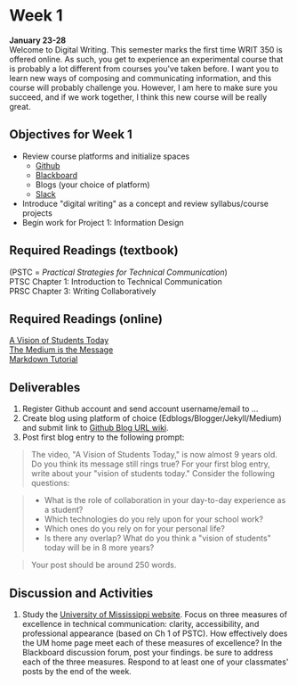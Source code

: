 # Week 1  
**January 23-28**  
Welcome to Digital Writing. This semester marks the first time WRIT 350 is offered online. As such, you get to experience an experimental course that is probably a lot different from courses you've taken before. I want you to learn new ways of composing and communicating information, and this course will probably challenge you. However, I am here to make sure you succeed, and if we work together, I think this new course will be really great. 

## Objectives for Week 1

* Review course platforms and initialize spaces 
    * [Github](https://github.com/adavis46/writ350sp17)
    * [Blackboard](http://blackboard.olemiss.edu)
    * Blogs (your choice of platform)
    * [Slack](https://writ350sp17.slack.com/)
* Introduce "digital writing" as a concept and review syllabus/course projects 
* Begin work for Project 1: Information Design

## Required Readings (textbook)
(PSTC = *Practical Strategies for Technical Communication*)  
PTSC Chapter 1: Introduction to Technical Communication    
PRSC Chapter 3: Writing Collaboratively  

## Required Readings (online)
[A Vision of Students Today](https://www.youtube.com/watch?v=dGCJ46vyR9o)  
[The Medium is the Message](https://www.youtube.com/watch?v=OseOb_wBsi4)  
[Markdown Tutorial](http://www.markdowntutorial.com/)  

## Deliverables 
1. Register Github account and send account username/email to ...
2. Create blog using platform of choice (Edblogs/Blogger/Jekyll/Medium) and submit link to [Github Blog URL wiki](https://github.com/adavis46/writ350sp17/wiki/Blog-URLs).
3. Post first blog entry to the following prompt:  

> The video, "A Vision of Students Today," is now almost 9 years old. Do you think its message still rings true? For your first blog entry, write about your "vision of students today." Consider the following questions: 

> * What is the role of collaboration in your day-to-day experience as a student? 
> * Which technologies do you rely upon for your school work? 
> * Which ones do you rely on for your personal life? 
> * Is there any overlap? What do you think a "vision of students" today will be in 8 more years?

> Your post should be around 250 words.

## Discussion and Activities 
1. Study the [University of Mississippi website](http://olemiss.edu). Focus on three measures of excellence in technical communication: clarity, accessibility, and professional appearance (based on Ch 1 of PSTC). How effectively does the UM home page meet each of these measures of excellence? In the Blackboard discussion forum, post your findings. be sure to address each of the three measures. Respond to at least one of your classmates' posts by the end of the week. 
